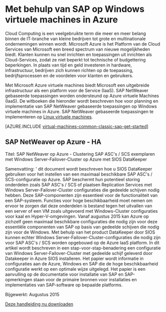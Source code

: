 <properties
   pageTitle="Met behulp van SAP op Windows virtuele machines | Microsoft Azure"
   description="Wissen, over het gebruik van SAP op virtuele machines (VMs) in Microsoft Azure"
   services="virtual-machines-windows,virtual-network,storage"
   documentationCenter="saponazure"
   authors="MSSedusch"
   manager="timlt"
   editor=""
   tags="azure-service-management"
   keywords=""/>
<tags
   ms.service="virtual-machines-windows"
   ms.devlang="NA"
   ms.topic="campaign-page"
   ms.tgt_pltfrm="vm-windows"
   ms.workload="na"
   ms.date="10/04/2016"
   ms.author="sedusch"/>

# <a name="using-sap-on-windows-virtual-machines-in-azure"></a>Met behulp van SAP op Windows virtuele machines in Azure

Cloud Computing is een veelgebruikte term die meer en meer belang binnen de IT-branche van kleine bedrijven tot grote en multinationale ondernemingen winnen wordt. Microsoft Azure is het Platform van de Cloud Services van Microsoft een breed spectrum van nieuwe mogelijkheden biedt. Klanten kunnen nu snel inrichten en toepassingen uit inrichten als Cloud-Services, zodat ze niet beperkt tot technische of budgettering beperkingen. In plaats van tijd en geld investeren in hardware, infrastructuur, bedrijven zich kunnen richten op de toepassing, bedrijfsprocessen en de voordelen voor klanten en gebruikers.

Met Microsoft Azure virtuele machines biedt Microsoft een uitgebreide infrastructuur als een platform voor de Service (IaaS). SAP NetWeaver gebaseerde toepassingen worden ondersteund op Azure virtuele Machines (IaaS). De witboeken die hieronder wordt beschreven hoe voor planning en implementatie van SAP NetWeaver gebaseerde toepassingen op Windows virtuele machines in Azure. SAP NetWeaver gebaseerde toepassingen te implementeren op [Linux virtuele machines](virtual-machines-linux-classic-sap-get-started.md).

[AZURE.INCLUDE [virtual-machines-common-classic-sap-get-started](../../includes/virtual-machines-common-classic-sap-get-started.md)]

## <a name="sap-netweaver-on-azure---ha"></a>SAP NetWeaver op Azure - HA

Titel: SAP NetWeaver op Azure - Clustering SAP ASC's / SCS exemplaren met Windows Server-Failover-Cluster op Azure met SIOS DataKeeper

Samenvatting: ' dit document wordt beschreven hoe u SIOS DataKeeper gebruiken voor het instellen van een maximaal beschikbare SAP ASC's / SCS-configuratie op Azure. SAP beschermt hun potentieel storing onderdelen zoals SAP ASC's / SCS of plaatsen Replication Services met Windows Server-Failover-Cluster configuraties die gedeelde schijven nodig hebben. Deze SAP-componenten zijn essentieel voor de functionaliteit van een SAP-systeem. Functies voor hoge beschikbaarheid moet nemen om ervoor te zorgen dat deze onderdelen is bestand tegen het uitvallen van een server of een VM zoals uitgevoerd met Windows-Cluster configuraties voor kaal en Hyper-V-omgevingen. Vanaf augustus 2015 kan Azure op zichzelf geen maximaal beschikbare configuraties die nodig zijn voor deze essentiële componenten van SAP op basis van gedeelde schijven die nodig zijn voor de Windows. Met behulp van het product DataKeeper door SIOS kunnen echter Windows Server-Failover-Cluster-configuraties die nodig zijn voor SAP ASC's / SCS worden opgebouwd op de Azure IaaS platform. In dit artikel wordt beschreven in een stap-voor-stap-benadering een configuratie van Windows Server-Failover-Cluster met gedeelde schijf geleverd door Datakeeper in Azure SIOS installeren. Het papier wordt informatie in configuraties aan de Azure, Windows en SAP die de hoge beschikbaarheid configuratie werkt op een optimale wijze uitgelegd. Het papier is een aanvulling op de documentatie voor installatie van SAP en SAP-opmerkingen staan voor de primaire bronnen voor installaties en implementaties van SAP-software op bepaalde platforms.

Bijgewerkt: Augustus 2015

[Deze handleiding nu downloaden](http://go.microsoft.com/fwlink/?LinkId=613056)
